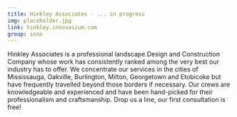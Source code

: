 ```yaml
---
title: Hinkley Associates - ... in progress
img: placeholder.jpg
link: hinkley.innovasium.com
group: inno
---
```


Hinkley Associates is a professional landscape Design and Construction Company whose work has consistently ranked among the very best our industry has to offer. We concentrate our services in the cities of Mississauga, Oakville, Burlington, Milton, Georgetown and Etobicoke but have frequently travelled beyond those borders if necessary. Our crews are knowledgeable and experienced and have been hand-picked for their professionalism and craftsmanship. Drop us a line, our first consultation is free!